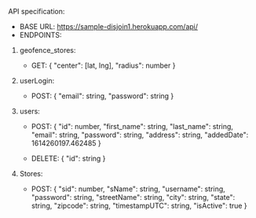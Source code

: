 API specification: 
* BASE URL: https://sample-disjoin1.herokuapp.com/api/
* ENDPOINTS: 
1. geofence_stores:
    - GET: 
        {
          "center": [lat, lng],
          "radius": number
        }

2. userLogin:
    - POST:
      {
        "email": string,
        "password": string
      }

3. users:
    - POST:
      {
        "id":  number,
        "first_name": string,
        "last_name": string,
        "email": string,
        "password": string,
        "address": string,
        "addedDate": 1614260197.462485
      }
    
    - DELETE:
      {
        "id": string
      }

4. Stores:
    - POST:
      {
        "sid": number,
        "sName": string,
        "username": string,
        "password": string,
        "streetName": string,
        "city": string,
        "state": string,
        "zipcode": string,
        "timestampUTC": string,
        "isActive": true
      }
